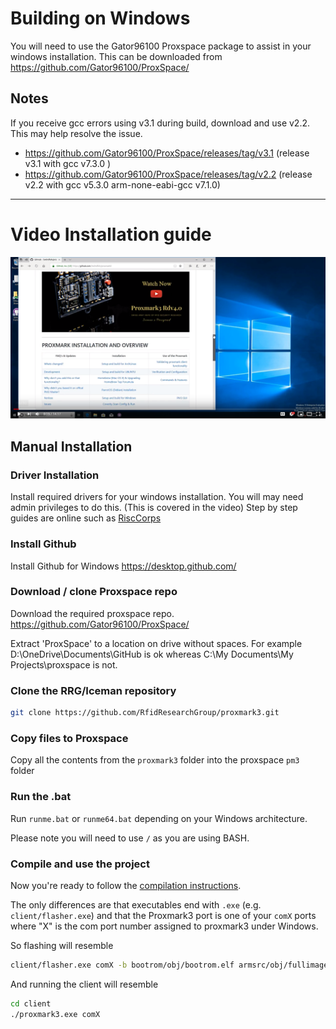 # Building on Windows
You will need to use the Gator96100 Proxspace package to assist in your windows installation.
This can be downloaded from https://github.com/Gator96100/ProxSpace/

## Notes
If you receive gcc errors using v3.1 during build, download and use v2.2. This may help resolve the issue.

- https://github.com/Gator96100/ProxSpace/releases/tag/v3.1   (release v3.1 with gcc v7.3.0 )
- https://github.com/Gator96100/ProxSpace/releases/tag/v2.2   (release v2.2 with gcc v5.3.0 arm-none-eabi-gcc v7.1.0)

---
# Video Installation guide
[![Windows Installation tutorial](https://github.com/5w0rdfish/Proxmark3-RDV4-ParrotOS/blob/master/screenshot-www.youtube.com-2019.03.17-20-44-33.png)](https://youtu.be/zzF0NCMJnYU "Windows Installation Tutorial")

## Manual Installation

### Driver Installation

Install required drivers for your windows installation. You will may need admin privileges to do this. 
(This is covered in the video) Step by step guides are online such as [RiscCorps](https://store.ryscc.com/blogs/news/how-to-install-a-proxmark3-driver-on-windows-10)

### Install Github

Install Github for Windows https://desktop.github.com/

### Download / clone Proxspace repo

Download the required proxspace repo. https://github.com/Gator96100/ProxSpace/

Extract 'ProxSpace' to a location on drive without spaces. 
For example D:\OneDrive\Documents\GitHub is ok whereas C:\My Documents\My Projects\proxspace is not.

### Clone the RRG/Iceman repository

```sh
git clone https://github.com/RfidResearchGroup/proxmark3.git
```

### Copy files to Proxspace

Copy all the contents from the `proxmark3` folder into the proxspace `pm3` folder

### Run the .bat

Run `runme.bat` or `runme64.bat` depending on your Windows architecture.

Please note you will need to use `/` as you are using BASH.

### Compile and use the project

Now you're ready to follow the [compilation instructions](/doc/md/Use_of_Proxmark/0_Compilation-Instructions.md).

The only differences are that executables end with `.exe` (e.g. `client/flasher.exe`) and that the Proxmark3 port is one of your `comX` ports where "X" is the com port number assigned to proxmark3 under Windows.

So flashing will resemble

```sh
client/flasher.exe comX -b bootrom/obj/bootrom.elf armsrc/obj/fullimage.elf
```

And running the client will resemble

```sh
cd client
./proxmark3.exe comX
```
